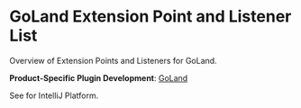 <!-- Copyright 2000-2025 JetBrains s.r.o. and contributors. Use of this source code is governed by the Apache 2.0 license. -->

# GoLand Extension Point and Listener List

<link-summary>Overview of Extension Points and Listeners for GoLand.</link-summary>

<tldr>

**Product-Specific Plugin Development**: [GoLand](goland.md)

</tldr>

See [](intellij_platform_extension_point_list.md) for IntelliJ Platform.

<include from="generated_goland_extension_point_list.md" element-id="content"/>
